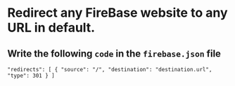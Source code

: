 # Redirect any FireBase website to any URL in default.
## Write the following `code` in the `firebase.json` file
`"redirects": [
      {
        "source": "/",
        "destination": "destination.url",
        "type": 301
      }
    ]`


